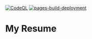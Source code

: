 [![CodeQL](https://github.com/adminvns/resume/actions/workflows/codeql-analysis.yml/badge.svg?branch=main)](https://github.com/adminvns/resume/actions/workflows/codeql-analysis.yml) [![pages-build-deployment](https://github.com/adminvns/resume/actions/workflows/pages/pages-build-deployment/badge.svg?branch=main)](https://github.com/adminvns/resume/actions/workflows/pages/pages-build-deployment)

# My Resume

